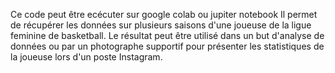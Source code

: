 Ce code peut être ecécuter sur google colab ou jupiter notebook
Il permet de récupérer les données sur plusieurs saisons d'une joueuse de la ligue feminine de basketball.
Le résultat peut être utilisé dans un but d'analyse de données ou par un photographe supportif pour présenter les statistiques de la joueuse lors d'un poste Instagram.
